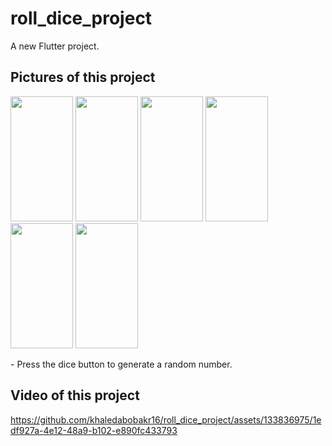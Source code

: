 # roll_dice_project

A new Flutter project.

## Pictures of this project
<p float="left">
<img src="https://github.com/khaledabobakr16/roll_dice_project/assets/133836975/e7f430bb-752a-4271-80c9-4bdc601b7ec1" width="100" height="200"/>
<img src="https://github.com/khaledabobakr16/roll_dice_project/assets/133836975/63896dd4-a417-4cca-be32-9cfa4c53483d" width="100" height="200"/>
<img src="https://github.com/khaledabobakr16/roll_dice_project/assets/133836975/31caedeb-595f-4b28-af4e-da211db316b1" width="100" height="200"/> <img src="https://github.com/khaledabobakr16/roll_dice_project/assets/133836975/b990e21b-8ea0-4d8b-ad83-28f55a9bef9c" width="100" height="200"/>
<img src="https://github.com/khaledabobakr16/roll_dice_project/assets/133836975/61c1da51-59cf-4991-9a40-ba7eec7e6cc0" width="100" height="200"/>
<img src="https://github.com/khaledabobakr16/roll_dice_project/assets/133836975/a3ea60d2-ff4a-4f4a-a059-b6a2a3f7e884" width="100" height="200"/>
</p>
- Press the dice button to generate a random number.



## Video of this project
https://github.com/khaledabobakr16/roll_dice_project/assets/133836975/1edf927a-4e12-48a9-b102-e890fc433793


